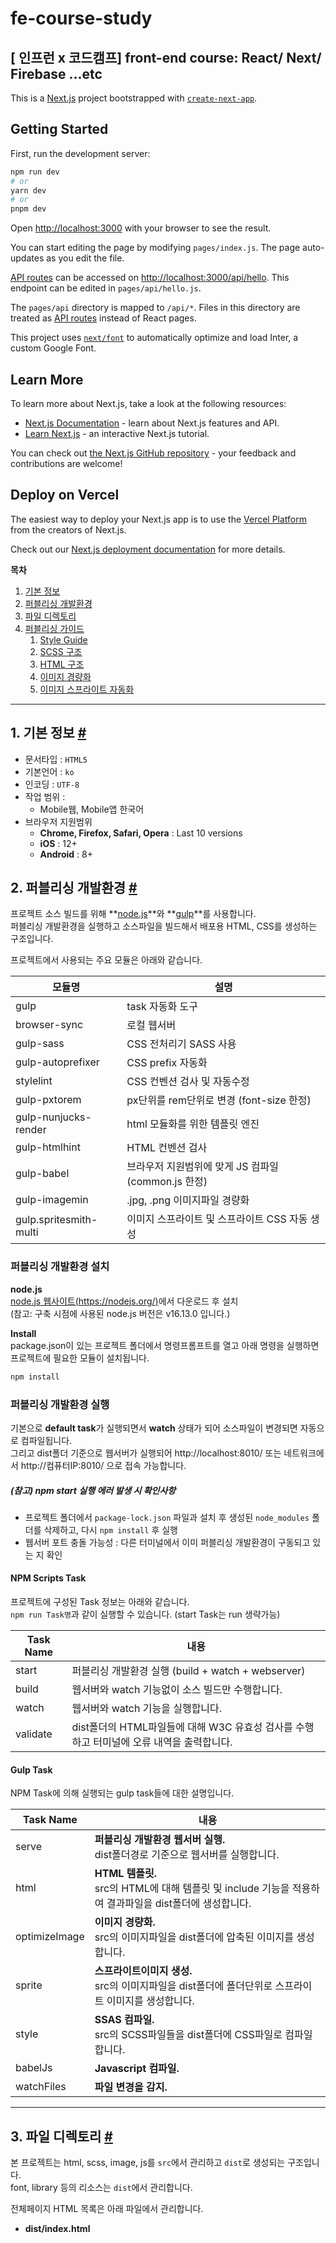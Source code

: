# fe-course-study
[ 인프런 x 코드캠프] front-end course: React/ Next/ Firebase ...etc
---
This is a [Next.js](https://nextjs.org/) project bootstrapped with [`create-next-app`](https://github.com/vercel/next.js/tree/canary/packages/create-next-app).

## Getting Started

First, run the development server:

```bash
npm run dev
# or
yarn dev
# or
pnpm dev
```

Open [http://localhost:3000](http://localhost:3000) with your browser to see the result.

You can start editing the page by modifying `pages/index.js`. The page auto-updates as you edit the file.

[API routes](https://nextjs.org/docs/api-routes/introduction) can be accessed on [http://localhost:3000/api/hello](http://localhost:3000/api/hello). This endpoint can be edited in `pages/api/hello.js`.

The `pages/api` directory is mapped to `/api/*`. Files in this directory are treated as [API routes](https://nextjs.org/docs/api-routes/introduction) instead of React pages.

This project uses [`next/font`](https://nextjs.org/docs/basic-features/font-optimization) to automatically optimize and load Inter, a custom Google Font.

## Learn More

To learn more about Next.js, take a look at the following resources:

- [Next.js Documentation](https://nextjs.org/docs) - learn about Next.js features and API.
- [Learn Next.js](https://nextjs.org/learn) - an interactive Next.js tutorial.

You can check out [the Next.js GitHub repository](https://github.com/vercel/next.js/) - your feedback and contributions are welcome!

## Deploy on Vercel

The easiest way to deploy your Next.js app is to use the [Vercel Platform](https://vercel.com/new?utm_medium=default-template&filter=next.js&utm_source=create-next-app&utm_campaign=create-next-app-readme) from the creators of Next.js.

Check out our [Next.js deployment documentation](https://nextjs.org/docs/deployment) for more details.


**목차**

1. [기본 정보](#sec1)
2. [퍼블리싱 개발환경](#sec2)
3. [파일 디렉토리](#sec3)
4. [퍼블리싱 가이드](#sec4)
	1. [Style Guide](#sec4-1)
	2. [SCSS 구조](#sec4-2)
	3. [HTML 구조](#sec4-3)
	4. [이미지 경량화](#sec4-4)
	5. [이미지 스프라이트 자동화](#sec4-5)

- - -

## 1. 기본 정보 <a href="#sec1" id="sec1">#</a>

- 문서타입 : `HTML5`
- 기본언어 : `ko`
- 인코딩 : `UTF-8`
- 작업 범위 :
	- Mobile웹, Mobile앱 한국어
- 브라우저 지원범위
	- **Chrome, Firefox, Safari, Opera** : Last 10 versions
	- **iOS** : 12+
	- **Android** : 8+

## 2. 퍼블리싱 개발환경 <a href="#sec2" id="sec2">#</a>

프로젝트 소스 빌드를 위해 **[node.js](https://nodejs.org/)**와 **[gulp](https://gulpjs.com/)**를 사용합니다.  
퍼블리싱 개발환경을 실행하고 소스파일을 빌드해서 배포용 HTML, CSS를 생성하는 구조입니다.

프로젝트에서 사용되는 주요 모듈은 아래와 같습니다.

모듈명 | 설명
---- | ----
gulp | task 자동화 도구
browser-sync | 로컬 웹서버
gulp-sass | CSS 전처리기 SASS 사용
gulp-autoprefixer | CSS prefix 자동화
stylelint | CSS 컨벤션 검사 및 자동수정
gulp-pxtorem | px단위를 rem단위로 변경 (font-size 한정)
gulp-nunjucks-render | html 모듈화를 위한 템플릿 엔진
gulp-htmlhint | HTML 컨벤션 검사
gulp-babel | 브라우저 지원범위에 맞게 JS 컴파일 (common.js 한정)
gulp-imagemin | .jpg, .png 이미지파일 경량화
gulp.spritesmith-multi | 이미지 스프라이트 및 스프라이트 CSS 자동 생성

### 퍼블리싱 개발환경 설치

**node.js**  
[node.js 웹사이트(https://nodejs.org/)](https://nodejs.org/)에서 다운로드 후 설치  
(참고: 구축 시점에 사용된 node.js 버전은 v16.13.0 입니다.)

**Install**  
package.json이 있는 프로젝트 폴더에서 명령프롬프트를 열고 아래 명령을 실행하면 프로젝트에 필요한 모듈이 설치됩니다.
``` bash
npm install
```

### 퍼블리싱 개발환경 실행

기본으로 **default task**가 실행되면서 **watch** 상태가 되어 소스파일이 변경되면 자동으로 컴파일됩니다.  
그리고 dist폴더 기준으로 웹서버가 실행되어 http://localhost:8010/ 또는 네트워크에서 http://컴퓨터IP:8010/ 으로 접속 가능합니다.

##### (참고) npm start 실행 에러 발생 시 확인사항
- 프로젝트 폴더에서 `package-lock.json` 파일과 설치 후 생성된 `node_modules` 폴더를 삭제하고, 다시 `npm install` 후 실행
- 웹서버 포트 충돌 가능성 : 다른 터미널에서 이미 퍼블리싱 개발환경이 구동되고 있는 지 확인

#### NPM Scripts Task

프로젝트에 구성된 Task 정보는 아래와 같습니다.  
`npm run Task명`과 같이 실행할 수 있습니다. (start Task는 run 생략가능)

Task Name | 내용
---- | ----
start | 퍼블리싱 개발환경 실행 (build + watch + webserver)
build | 웹서버와 watch 기능없이 소스 빌드만 수행합니다.
watch | 웹서버와 watch 기능을 실행합니다.
validate | dist폴더의 HTML파일들에 대해 W3C 유효성 검사를 수행하고 터미널에 오류 내역을 출력합니다.

#### Gulp Task

NPM Task에 의해 실행되는 gulp task들에 대한 설명입니다.

Task Name | 내용
---- | ----
serve | **퍼블리싱 개발환경 웹서버 실행.**<br>dist폴더경로 기준으로 웹서버를 실행합니다.
html | **HTML 템플릿.**<br>src의 HTML에 대해 템플릿 및 include 기능을 적용하여 결과파일을 dist폴더에 생성합니다.
optimizeImage | **이미지 경량화.**<br> src의 이미지파일을 dist폴더에 압축된 이미지를 생성합니다.
sprite | **스프라이트이미지 생성.**<br> src의 이미지파일을 dist폴더에 폴더단위로 스프라이트 이미지를 생성합니다.
style | **SSAS 컴파일.**<br> src의 SCSS파일들을 dist폴더에 CSS파일로 컴파일합니다.
babelJs | **Javascript 컴파일.**
watchFiles | **파일 변경을 감지.**

- - -

## 3. 파일 디렉토리 <a href="#sec3" id="sec3">#</a>

본 프로젝트는 html, scss, image, js를 `src`에서 관리하고 `dist`로 생성되는 구조입니다.  
font, library 등의 리소스는 `dist`에서 관리합니다.

전체페이지 HTML 목록은 아래 파일에서 관리합니다.
- **dist/index.html**
